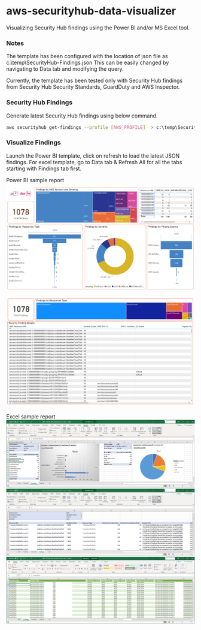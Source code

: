 # aws-securityhub-data-visualizer
Visualizing Security Hub findings using the Power BI and/or MS Excel tool. 

### Notes
The template has been configured with the location of json file as c:\temp\SecurityHub-Findings.json This can be easily changed by navigating to Data tab and modifying the query.

Currently, the template has been tested only with Security Hub findings from Security Hub Security Standards, GuardDuty and AWS Inspector. 

### Security Hub Findings
Generate latest Security Hub findings using below command.

```bash
aws securityhub get-findings --profile [AWS_PROFILE]  > c:\temp\SecurityHub-Findings.json
```


### Visualize Findings
Launch the Power BI template, click on refresh to load the latest JSON findings. 
For excel template, go to Data tab & Refresh All for all the tabs starting with Findings tab first.

Power BI sample report
![](images/PowerBI-SecurityHub-Visualizer_Page_1.png)
![](images/PowerBI-SecurityHub-Visualizer_Page_2.png)

Excel sample report
![](images/SecurityHub-Summary.png)
![](images/SecurityHub-Analyze.png)
![](images/SecurityHub-All-Findings.png)
